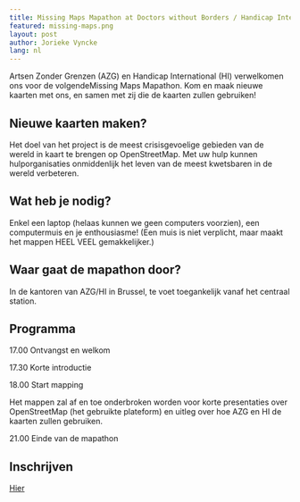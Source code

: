 ```yaml
---
title: Missing Maps Mapathon at Doctors without Borders / Handicap International Brussel
featured: missing-maps.png
layout: post
author: Jorieke Vyncke
lang: nl
---
```


Artsen Zonder Grenzen (AZG) en Handicap International (HI) verwelkomen ons voor de volgendeMissing Maps Mapathon.
Kom en maak nieuwe kaarten met ons, en samen met zij die de kaarten zullen gebruiken!

## Nieuwe kaarten maken?

Het doel van het project is de meest crisisgevoelige gebieden van de wereld in kaart te brengen op OpenStreetMap. Met uw hulp kunnen hulporganisaties onmiddenlijk het leven van de meest kwetsbaren in de wereld verbeteren.

## Wat heb je nodig?

Enkel een laptop (helaas kunnen we geen computers voorzien), een computermuis en je enthousiasme! (Een muis is niet verplicht, maar maakt het mappen HEEL VEEL gemakkelijker.)

## Waar gaat de mapathon door?

In de kantoren van AZG/HI in Brussel, te voet toegankelijk vanaf het centraal station.

## Programma

17.00 Ontvangst en welkom

17.30 Korte introductie

18.00 Start mapping

Het mappen zal af en toe onderbroken worden voor korte presentaties over OpenStreetMap (het gebruikte plateform) en uitleg over hoe AZG en HI de kaarten zullen gebruiken.

21.00 Einde van de mapathon

## Inschrijven
[Hier](https://www.eventbrite.com/e/missing-maps-msfhi-brussels-tickets-25116408855)
